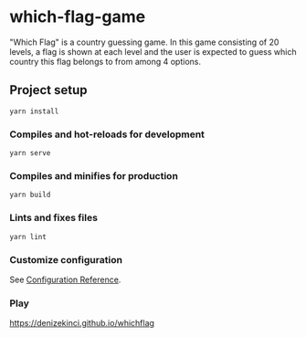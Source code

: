 # which-flag-game
"Which Flag" is a country guessing game. In this game consisting of 20 levels, a flag is shown at each level and the user is expected to guess which country this flag belongs to from among 4 options.

## Project setup
```
yarn install
```

### Compiles and hot-reloads for development
```
yarn serve
```

### Compiles and minifies for production
```
yarn build
```

### Lints and fixes files
```
yarn lint
```

### Customize configuration
See [Configuration Reference](https://cli.vuejs.org/config/).

### Play
https://denizekinci.github.io/whichflag
